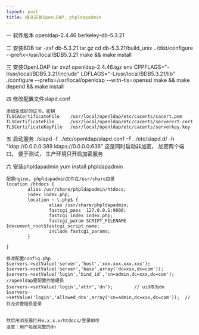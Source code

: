 ```yaml
---
layout: post
title: 编译安装OpenLDAP, phpldapadmin
---
```


一  软件版本
    openldap-2.4.46
    berkeley-db-5.3.21


二  安装BDB
    tar -zxf db-5.3.21.tar.gz 
    cd db-5.3.21/build_unix
    ../dist/configure --prefix=/usr/local/BDB5.3.21
    make && make install

三  安装OpenLDAP
    tar xvzf openldap-2.4.46.tgz
    env CPPFLAGS="-I/usr/local/BDB5.3.21/include" LDFLAGS="-L/usr/local/BDB5.3.21/lib" ./configure --prefix=/usr/local/openldap --with-tls=openssl
    make && make depend && make install

四  修改配置文件slapd.conf

    添加生成好的证书，密钥
    TLSCACertificateFile    /usr/local/openldap/etc/cacerts/cacert.pem
    TLSCertificateFile      /usr/local/openldap/etc/cacerts/servercrt.cert
    TLSCertificateKeyFile   /usr/local/openldap/etc/cacerts/serverkey.key

五  启动服务
    ./slapd -f ../etc/openldap/slapd.conf -F ../etc/slapd.d/ -h "ldap://0.0.0.0:389 ldaps://0.0.0.0:636" 
    这是同时启动非加密， 加密两个端口， 便于测试， 生产环境只开启加密服务


六  安装phpldapadmin
    yum install phpldapadmin

    配置nginx, phpldapadmin文件在/usr/share目录
    location /htdocs {
            alias /usr/share/phpldapadmin/htdocs;
            index index.php;
            location ~ \.php$ {
                    alias /usr/share/phpldapadmin;
                    fastcgi_pass  127.0.0.1:9000;
                    fastcgi_index index.php;
                    fastcgi_param SCRIPT_FILENAME $document_root$fastcgi_script_name;
                    include fastcgi_params;
            }

    }

    修改配置config.php
    $servers->setValue('server','host','xxx.xxx.xxx.xxx');
    $servers->setValue('server','base',array('dc=xxx,dc=com'));
    $servers->setValue('login','bind_id','cn=admin,dc=xxx,dc=com');     //openldap里配置的管理员
    $servers->setValue('login','attr','dn');        // uid改为dn
    $servers->setValue('login','allowed_dns',array('cn=admin,dc=xxx,dc=com'));  //只允许管理员登录


    然后用浏览器打开x.x.x.x/htdocs/登录即可
    注意：用户名是完整的dn





    

